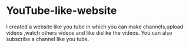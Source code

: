 # YouTube-like-website
I created a website like you tube in which you can make channels,upload videos ,watch others videos and like dislike the videos.
You can also subscribe a channel like you tube.
